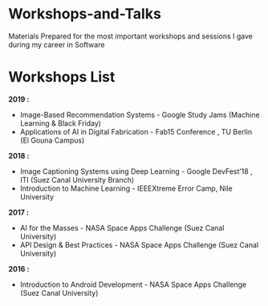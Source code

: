 # Workshops-and-Talks
Materials Prepared for the most important workshops and sessions I gave during my career in Software


# Workshops List

**2019 :**
   * Image-Based Recommendation Systems - Google Study Jams (Machine Learning & Black Friday)
   * Applications of AI in Digital Fabrication - Fab15 Conference , TU Berlin (El Gouna Campus)
 
**2018 :**
 * Image Captioning Systems using Deep Learning - Google DevFest’18 , ITI (Suez Canal University Branch)
 * Introduction to Machine Learning - IEEEXtreme Error Camp, Nile University
 
**2017 :**
* AI for the Masses - NASA Space Apps Challenge (Suez Canal University)
* API Design & Best Practices - NASA Space Apps Challenge (Suez Canal University)

**2016 :**
 * Introduction to Android Development - NASA Space Apps Challenge (Suez Canal University)

